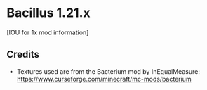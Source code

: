 # Bacillus 1.21.x

[IOU for 1x mod information]

## Credits

* Textures used are from the Bacterium mod by InEqualMeasure: https://www.curseforge.com/minecraft/mc-mods/bacterium
